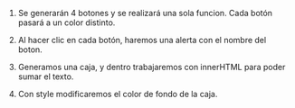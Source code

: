 1. Se generarán 4 botones y se realizará una
sola funcion. Cada botón pasará a un color
distinto.

2. Al hacer clic en cada botón, haremos una alerta con el nombre del boton.

3. Generamos una caja, y dentro trabajaremos
con innerHTML para poder sumar el texto.

4. Con style modificaremos el color de fondo de
la caja.

